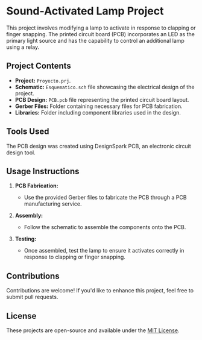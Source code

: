 # Sound-Activated Lamp Project
This project involves modifying a lamp to activate in response to clapping or finger snapping. The printed circuit board (PCB) incorporates an LED as the primary light source and has the capability to control an additional lamp using a relay.

## Project Contents
- **Project:** `Proyecto.prj`.
- **Schematic:** `Esquematico.sch` file showcasing the electrical design of the project.
- **PCB Design:** `PCB.pcb` file representing the printed circuit board layout.
- **Gerber Files:** Folder containing necessary files for PCB fabrication.
- **Libraries:** Folder including component libraries used in the design.

## Tools Used
The PCB design was created using DesignSpark PCB, an electronic circuit design tool.

## Usage Instructions
1. **PCB Fabrication:**
   - Use the provided Gerber files to fabricate the PCB through a PCB manufacturing service.
   
2. **Assembly:**
   - Follow the schematic to assemble the components onto the PCB.
   
3. **Testing:**
   - Once assembled, test the lamp to ensure it activates correctly in response to clapping or finger snapping.

## Contributions
Contributions are welcome! If you'd like to enhance this project, feel free to submit pull requests.

## License
These projects are open-source and available under the [MIT License](LICENSE).
